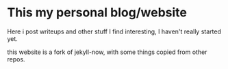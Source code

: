 # This my personal blog/website

Here i post writeups and other stuff I find interesting, I haven't really started yet.

this website is a fork of jekyll-now, with some things copied from other repos.
